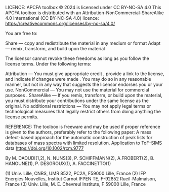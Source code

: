 LICENCE:
APCFA toolbox © 2024 is licensed under CC BY-NC-SA 4.0 
This APCFA toolbox is distributed with an Attribution-NonCommercial-ShareAlike 4.0 International (CC BY-NC-SA 4.0) licence: https://creativecommons.org/licenses/by-nc-sa/4.0/

You are free to:

Share — copy and redistribute the material in any medium or format
Adapt — remix, transform, and build upon the material
 
The licensor cannot revoke these freedoms as long as you follow the license terms.
Under the following terms:

Attribution — You must give appropriate credit , provide a link to the license, and indicate if changes were made . You may do so in any reasonable manner, but not in any way that suggests the licensor endorses you or your use.
NonCommercial — You may not use the material for commercial purposes .
ShareAlike — If you remix, transform, or build upon the material, you must distribute your contributions under the same license as the original.
No additional restrictions — You may not apply legal terms or technological measures that legally restrict others from doing anything the license permits.

REFERENCE:
The toolbox is freeware and may be used if proper reference is given to the authors, preferably refer to the following paper:
A mass defect-based approach for the automatic construction of peak lists for databases of mass spectra with limited resolution. Application to ToF-SIMS data  https://doi.org/10.1002/rcm.9777

By M. DAOUDI(1,2), N. NUNS(3), P. SCHIFFMANN(2), A.FROBERT(2), B.
HANOUNE(1), P. DESGROUX(1), A. FACCINETTO(1)

(1) Univ. Lille, CNRS, UMR 8522, PC2A, F59000 Lille, France
(2) IFP Energies Nouvelles, Institut Carnot IFPEN TE, F-92852 Rueil-Malmaison, France
(3) Univ. Lille, M. E. Chevreul Institute, F 59000 Lille, France
